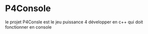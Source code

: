 # P4Console

le projet P4Consle est le jeu puissance 4 développer en c++ qui doit fonctionner en console
